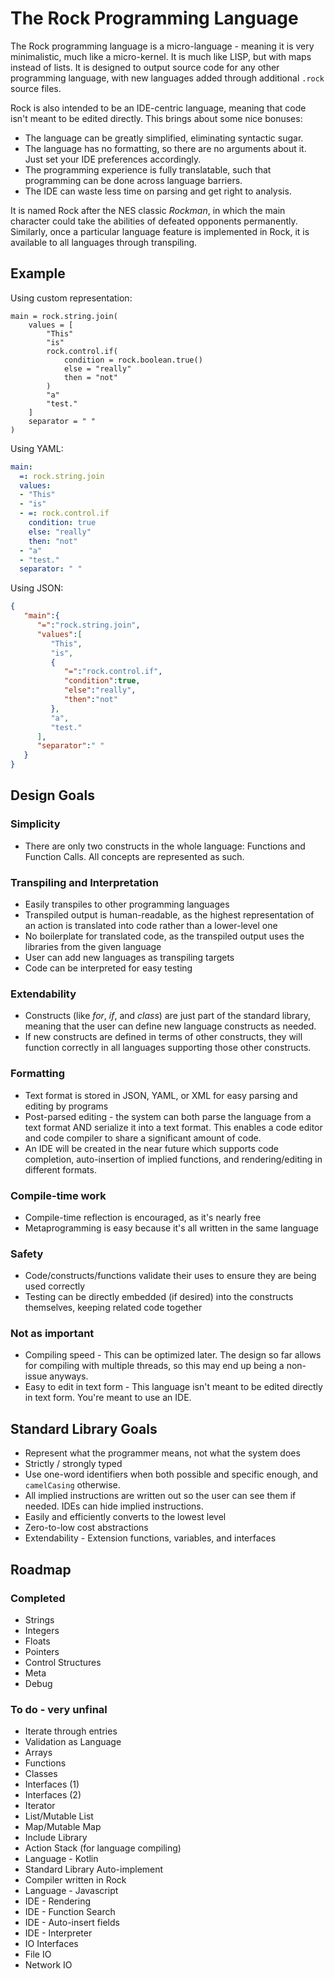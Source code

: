 # The Rock Programming Language

The Rock programming language is a micro-language - meaning it is very minimalistic, much like a micro-kernel.  It is much like LISP, but with maps instead of lists.  It is designed to output source code for any other programming language, with new languages added through additional `.rock` source files.

Rock is also intended to be an IDE-centric language, meaning that code isn't meant to be edited directly.  This brings about some nice bonuses:

- The language can be greatly simplified, eliminating syntactic sugar.
- The language has no formatting, so there are no arguments about it.  Just set your IDE preferences accordingly.
- The programming experience is fully translatable, such that programming can be done across language barriers.
- The IDE can waste less time on parsing and get right to analysis.

It is named Rock after the NES classic *Rockman*, in which the main character could take the abilities of defeated opponents permanently.  Similarly, once a particular language feature is implemented in Rock, it is available to all languages through transpiling.

## Example

Using custom representation:

```
main = rock.string.join(
    values = [
        "This"
        "is"
        rock.control.if(
            condition = rock.boolean.true()
            else = "really"
            then = "not"
        )
        "a"
        "test."
    ]
    separator = " "
)
```

Using YAML:

```yaml
main:
  =: rock.string.join
  values:
  - "This"
  - "is"
  - =: rock.control.if
    condition: true
    else: "really"
    then: "not"
  - "a"
  - "test."
  separator: " "
```

Using JSON:

```json
{
   "main":{  
      "=":"rock.string.join",
      "values":[  
         "This",
         "is",
         {  
            "=":"rock.control.if",
            "condition":true,
            "else":"really",
            "then":"not"
         },
         "a",
         "test."
      ],
      "separator":" "
   }
}
```

## Design Goals

### Simplicity

- There are only two constructs in the whole language: Functions and Function Calls.  All concepts are represented as such.

### Transpiling and Interpretation

- Easily transpiles to other programming languages
- Transpiled output is human-readable, as the highest representation of an action is translated into code rather than a lower-level one
- No boilerplate for translated code, as the transpiled output uses the libraries from the given language
- User can add new languages as transpiling targets
- Code can be interpreted for easy testing

### Extendability

- Constructs (like *for*, *if*, and *class*) are just part of the standard library, meaning that the user can define new language constructs as needed.
- If new constructs are defined in terms of other constructs, they will function correctly in all languages supporting those other constructs.

### Formatting

- Text format is stored in JSON, YAML, or XML for easy parsing and editing by programs
- Post-parsed editing - the system can both parse the language from a text format AND serialize it into a text format.  This enables a code editor and code compiler to share a significant amount of code.
- An IDE will be created in the near future which supports code completion, auto-insertion of implied functions, and rendering/editing in different formats.

### Compile-time work

- Compile-time reflection is encouraged, as it's nearly free
- Metaprogramming is easy because it's all written in the same language

### Safety

- Code/constructs/functions validate their uses to ensure they are being used correctly
- Testing can be directly embedded (if desired) into the constructs themselves, keeping related code together

### Not as important

- Compiling speed - This can be optimized later.  The design so far allows for compiling with multiple threads, so this may end up being a non-issue anyways.
- Easy to edit in text form - This language isn't meant to be edited directly in text form.  You're meant to use an IDE.


## Standard Library Goals

- Represent what the programmer means, not what the system does
- Strictly / strongly typed
- Use one-word identifiers when both possible and specific enough, and `camelCasing` otherwise.
- All implied instructions are written out so the user can see them if needed.  IDEs can hide implied instructions.
- Easily and efficiently converts to the lowest level
- Zero-to-low cost abstractions
- Extendability - Extension functions, variables, and interfaces

## Roadmap 

### Completed

- Strings
- Integers
- Floats
- Pointers
- Control Structures
- Meta
- Debug

### To do - very unfinal

- Iterate through entries
- Validation as Language
- Arrays
- Functions
- Classes
- Interfaces (1)
- Interfaces (2)
- Iterator
- List/Mutable List
- Map/Mutable Map
- Include Library
- Action Stack (for language compiling)
- Language - Kotlin
- Standard Library Auto-implement
- Compiler written in Rock
- Language - Javascript
- IDE - Rendering
- IDE - Function Search
- IDE - Auto-insert fields
- IDE - Interpreter
- IO Interfaces
- File IO
- Network IO 